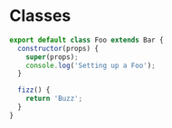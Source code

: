 # Classes

```javascript
export default class Foo extends Bar {
  constructor(props) {
    super(props);
    console.log('Setting up a Foo');
  }

  fizz() {
    return 'Buzz';
  }
}
```
<!--stackedit_data:
eyJoaXN0b3J5IjpbLTE5NTc1MjA1MzZdfQ==
-->